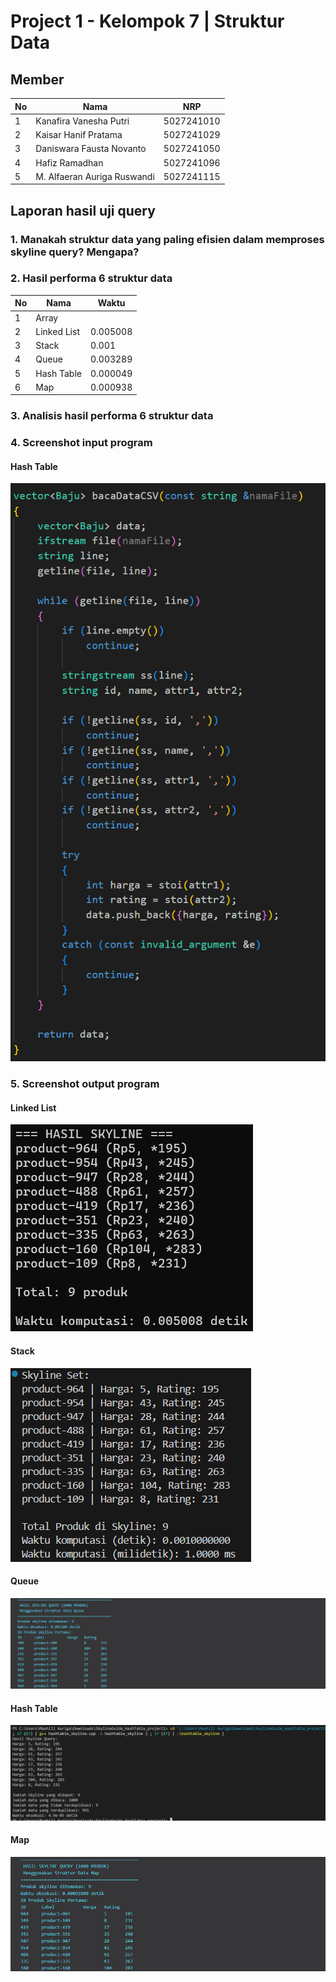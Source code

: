 # Project 1 - Kelompok 7 | Struktur Data

## Member

| No  | Nama                        | NRP        |
| --- | --------------------------- | ---------- |
| 1   | Kanafira Vanesha Putri      | 5027241010 |
| 2   | Kaisar Hanif Pratama        | 5027241029 |
| 3   | Daniswara Fausta Novanto    | 5027241050 |
| 4   | Hafiz Ramadhan              | 5027241096 |
| 5   | M. Alfaeran Auriga Ruswandi | 5027241115 |


## Laporan hasil uji query

### 1. Manakah struktur data yang paling efisien dalam memproses skyline query? Mengapa?

### 2. Hasil performa 6 struktur data

| No  | Nama                        |    Waktu    |
| --- | --------------------------- | ----------- |
| 1   | Array                       |             |
| 2   | Linked List                 |   0.005008  |
| 3   | Stack                       |   0.001     |
| 4   | Queue                       |   0.003289  |
| 5   | Hash Table                  |   0.000049  |
| 6   | Map                         |   0.000938  |



### 3. Analisis hasil performa 6 struktur data

### 4. Screenshot input program

#### Hash Table

   ![](assets/hashtable/ss_input_hashtable.png)

### 5. Screenshot output program

#### Linked List

   ![](assets/linkedlist/linkedlist_skyline_output.png)

#### Stack

   ![](assets/stack/output_Skyline_Stack_.png)

#### Queue

   ![](assets/queue/output_skyline_queue.png)

#### Hash Table

   ![](assets/hashtable/output_hashtable.png)

#### Map

   ![](assets/map/output_skyline_map.png)
   
